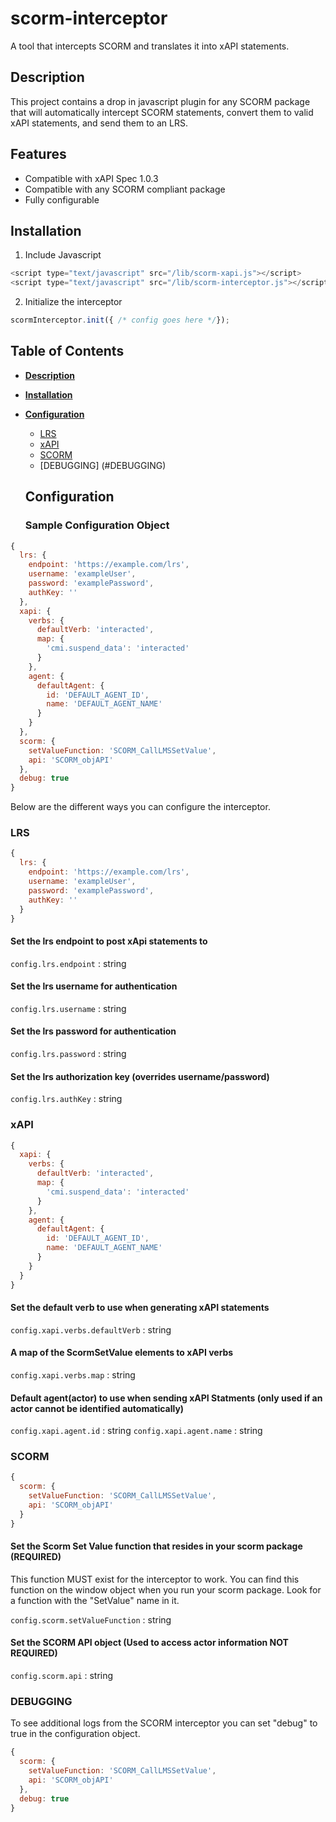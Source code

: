 # scorm-interceptor
A tool that intercepts SCORM and translates it into xAPI statements.

## Description
This project contains a drop in javascript plugin for any SCORM package that will automatically
intercept SCORM statements, convert them to valid xAPI statements, and send them to an LRS.

## Features
* Compatible with xAPI Spec 1.0.3
* Compatible with any SCORM compliant package
* Fully configurable

## Installation
1) Include Javascript
```javascript
<script type="text/javascript" src="/lib/scorm-xapi.js"></script>
<script type="text/javascript" src="/lib/scorm-interceptor.js"></script>
```
2) Initialize the interceptor
```javascript
scormInterceptor.init({ /* config goes here */});
```

## Table of Contents
* [**Description**](#description)
* [**Installation**](#installation)
* [**Configuration**](#script-usage)
  * [LRS](#LRS)
  * [xAPI](#xAPI)
  * [SCORM](#SCORM)
  * [DEBUGGING] (#DEBUGGING)

  ## Configuration

  ### Sample Configuration Object
```javascript
{
  lrs: {
    endpoint: 'https://example.com/lrs', 
    username: 'exampleUser',
    password: 'examplePassword',
    authKey: ''
  },
  xapi: {
    verbs: {
      defaultVerb: 'interacted',
      map: {
        'cmi.suspend_data': 'interacted'
      }
    },
    agent: {
      defaultAgent: {
        id: 'DEFAULT_AGENT_ID',
        name: 'DEFAULT_AGENT_NAME'
      }
    }
  },
  scorm: {
    setValueFunction: 'SCORM_CallLMSSetValue',
    api: 'SCORM_objAPI'
  },
  debug: true
}
```

  Below are the different ways you can configure the interceptor.

  ### LRS
```javascript
{
  lrs: {
    endpoint: 'https://example.com/lrs', 
    username: 'exampleUser',
    password: 'examplePassword',
    authKey: ''
  }
}
```

  #### Set the lrs endpoint to post xApi statements to

  `config.lrs.endpoint` : string

  #### Set the lrs username for authentication

  `config.lrs.username` : string

  #### Set the lrs password for authentication

  `config.lrs.password` : string

  #### Set the lrs authorization key (overrides username/password)

  `config.lrs.authKey` : string


  ### xAPI
```javascript
{
  xapi: {
    verbs: {
      defaultVerb: 'interacted',
      map: {
        'cmi.suspend_data': 'interacted'
      }
    },
    agent: {
      defaultAgent: {
        id: 'DEFAULT_AGENT_ID',
        name: 'DEFAULT_AGENT_NAME'
      }
    }
  }
}
```

  #### Set the default verb to use when generating xAPI statements

  `config.xapi.verbs.defaultVerb` : string

  #### A map of the ScormSetValue elements to xAPI verbs

  `config.xapi.verbs.map` : string

  #### Default agent(actor) to use when sending xAPI Statments (only used if an actor cannot be identified automatically)

  `config.xapi.agent.id` : string
  `config.xapi.agent.name` : string

  ### SCORM
```javascript
{
  scorm: {
    setValueFunction: 'SCORM_CallLMSSetValue',
    api: 'SCORM_objAPI'
  }
}
```

  #### Set the Scorm Set Value function that resides in your scorm package (REQUIRED)

  This function MUST exist for the interceptor to work. You can find this function on the window object
  when you run your scorm package. Look for a function with the "SetValue" name in it.

  `config.scorm.setValueFunction` : string

  #### Set the SCORM API object (Used to access actor information NOT REQUIRED)

  `config.scorm.api` : string
  
  ### DEBUGGING
  To see additional logs from the SCORM interceptor you can set "debug" to true in the configuration object.
  
```javascript
{
  scorm: {
    setValueFunction: 'SCORM_CallLMSSetValue',
    api: 'SCORM_objAPI'
  },
  debug: true
}
```
  

